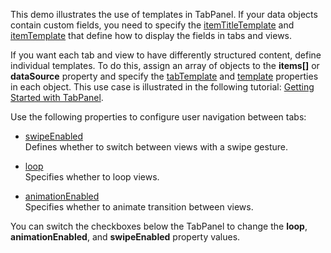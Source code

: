 This demo illustrates the use of templates in TabPanel. If your data objects contain custom fields, you need to specify the [itemTitleTemplate](/Documentation/ApiReference/UI_Components/dxTabPanel/Configuration/#itemTitleTemplate) and [itemTemplate](/Documentation/ApiReference/UI_Components/dxTabPanel/Configuration/#itemTemplate) that define how to display the fields in tabs and views.
<!--split-->

If you want each tab and view to have differently structured content, define individual templates. To do this, assign an array of objects to the **items[]** or **dataSource** property and specify the [tabTemplate](/Documentation/ApiReference/UI_Components/dxTabPanel/Configuration/items/#tabTemplate) and [template](/Documentation/ApiReference/UI_Components/dxTabPanel/Configuration/items/#template) properties in each object. This use case is illustrated in the following tutorial: [Getting Started with TabPanel](/Documentation/Guide/UI_Components/TabPanel/Getting_Started_with_TabPanel/).

Use the following properties to configure user navigation between tabs:

- [swipeEnabled](/Documentation/ApiReference/UI_Components/dxTabPanel/Configuration/#swipeEnabled)      
Defines whether to switch between views with a swipe gesture.

- [loop](/Documentation/ApiReference/UI_Components/dxTabPanel/Configuration/#loop)      
Specifies whether to loop views.

- [animationEnabled](/Documentation/ApiReference/UI_Components/dxTabPanel/Configuration/#animationEnabled)      
Specifies whether to animate transition between views.

You can switch the checkboxes below the TabPanel to change the **loop**, **animationEnabled**, and **swipeEnabled** property values.